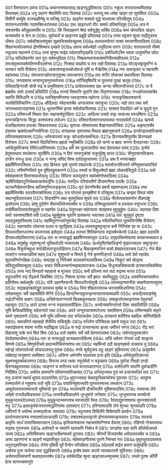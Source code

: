 001  वैशम्पायन उवाच
001a कथान्तरमथासाद्य खड्गयुद्धविशारदः
001c नकुलः शरतल्पस्थमिदमाह पितामहम्
002a धनुः प्रहरणं श्रेष्ठमिति वादः पितामह
002c मतस्तु मम धर्मज्ञ खड्ग एव सुसंशितः
003a विशीर्णे कार्मुके राजन्प्रक्षीणेषु च वाजिषु
003c खड्गेन शक्यते युद्धे साध्वात्मा परिरक्षितुम्
004a शरासनधरांश्चैव गदाशक्तिधरांस्तथा
004c एकः खड्गधरो वीरः समर्थः प्रतिबाधितुम्
005a अत्र मे संशयश्चैव कौतूहलमतीव च
005c किं स्वित्प्रहरणं श्रेष्ठं सर्वयुद्धेषु पार्थिव
006a कथं चोत्पादितः खड्गः कस्यार्थाय च केन वा
006c पूर्वाचार्यं च खड्गस्य प्रब्रूहि प्रपितामह
007a तस्य तद्वचनं श्रुत्वा माद्रीपुत्रस्य धीमतः
007c सर्वकौशलसंयुक्तं सूक्ष्मचित्रार्थवच्छुभम्
008a ततस्तस्योत्तरं वाक्यं स्वरवर्णोपपादितम्
008c शिक्षान्यायोपसम्पन्नं द्रोणशिष्याय पृच्छते
009a उवाच सर्वधर्मज्ञो धनुर्वेदस्य पारगः
009c शरतल्पगतो भीष्मो नकुलाय महात्मने
010a तत्त्वं शृणुष्व माद्रेय यदेतत्परिपृच्छसि
010c प्रबोधितोऽस्मि भवता धातुमानिव पर्वतः
011a सलिलैकार्णवं तात पुरा सर्वमभूदिदम्
011c निष्प्रकम्पमनाकाशमनिर्देश्यमहीतलम्
012a तमःसंवृतमस्पर्शमतिगम्भीरदर्शनम्
012c निःशब्दं चाप्रमेयं च तत्र जज्ञे पितामहः
013a सोऽसृजद्वायुमग्निं च भास्करं चापि वीर्यवान्
013c आकाशमसृजच्चोर्ध्वमधो भूमिं च नैर्ऋतिम्
014a नभः सचन्द्रतारं च नक्षत्राणि ग्रहांस्तथा
014c संवत्सरानहोरात्रानृतूनथ लवान्क्षणान्
015a ततः शरीरं लोकस्थं स्थापयित्वा पितामहः
015c जनयामास भगवान्पुत्रानुत्तमतेजसः
016a मरीचिमृषिमत्रिं च पुलस्त्यं पुलहं क्रतुम्
016c वसिष्ठाङ्गिरसौ चोभौ रुद्रं च प्रभुमीश्वरम्
017a प्राचेतसस्तथा दक्षः कन्याः षष्टिमजीजनत्
017c ता वै ब्रह्मर्षयः सर्वाः प्रजार्थं प्रतिपेदिरे
018a ताभ्यो विश्वानि भूतानि देवाः पितृगणास्तथा
018c गन्धर्वाप्सरसश्चैव रक्षांसि विविधानि च
019a पतत्रिमृगमीनाश्च प्लवङ्गाश्च महोरगाः
019c नानाकृतिबलाश्चान्ये जलक्षितिविचारिणः
020a औद्भिदाः स्वेदजाश्चैव अण्डजाश्च जरायुजाः
020c जज्ञे तात तथा सर्वं जगत्स्थावरजङ्गमम्
021a भूतसर्गमिमं कृत्वा सर्वलोकपितामहः
021c शाश्वतं वेदपठितं धर्मं च युयुजे पुनः
022a तस्मिन्धर्मे स्थिता देवाः सहाचार्यपुरोहिताः
022c आदित्या वसवो रुद्राः ससाध्या मरुदश्विनः
023a भृग्वत्र्यङ्गिरसः सिद्धाः काश्यपश्च तपोधनः
023c वसिष्ठगौतमागस्त्यास्तथा नारदपर्वतौ
024a ऋषयो वालखिल्याश्च प्रभासाः सिकतास्तथा
024c घृताचाः सोमवायव्या वैखानसमरीचिपाः
025a अकृष्टाश्चैव हंसाश्च ऋषयोऽथाग्नियोनिजाः
025c वानप्रस्थाः पृश्नयश्च स्थिता ब्रह्मानुशासने
026a दानवेन्द्रास्त्वतिक्रम्य तत्पितामहशासनम्
026c धर्मस्यापचयं चक्रुः क्रोधलोभसमन्विताः
027a हिरण्यकशिपुश्चैव हिरण्याक्षो विरोचनः
027c शम्बरो विप्रचित्तिश्च प्रह्रादो नमुचिर्बलिः
028a एते चान्ये च बहवः सगणा दैत्यदानवाः
028c धर्मसेतुमतिक्रम्य रेमिरेऽधर्मनिश्चयाः
029a सर्वे स्म तुल्यजातीया यथा देवास्तथा वयम्
029c इत्येवं हेतुमास्थाय स्पर्धमानाः सुरर्षिभिः
030a न प्रियं नाप्यनुक्रोशं चक्रुर्भूतेषु भारत
030c त्रीनुपायानतिक्रम्य दण्डेन रुरुधुः प्रजाः
030e न जग्मुः संविदं तैश्च दर्पादसुरसत्तमाः
031a अथ वै भगवान्ब्रह्मा ब्रह्मर्षिभिरुपस्थितः
031c तदा हिमवतः पृष्ठे सुरम्ये पद्मतारके
032a शतयोजनविस्तारे मणिमुक्ताचयाचिते
032c तस्मिन्गिरिवरे पुत्र पुष्पितद्रुमकानने
032e तस्थौ स विबुधश्रेष्ठो ब्रह्मा लोकार्थसिद्धये
033a ततो वर्षसहस्रान्ते वितानमकरोत्प्रभुः
033c विधिना कल्पदृष्टेन यथोक्तेनोपपादितम्
034a ऋषिभिर्यज्ञपटुभिर्यथावत्कर्मकर्तृभिः
034c मरुद्भिः परिसंस्तीर्णं दीप्यमानैश्च पावकैः
035a काञ्चनैर्यज्ञभाण्डैश्च भ्राजिष्णुभिरलङ्कृतम्
035c वृतं देवगणैश्चैव प्रबभौ यज्ञमण्डलम्
036a तथा ब्रह्मर्षिभिश्चैव सदस्यैरुपशोभितम्
036c तत्र घोरतमं वृत्तमृषीणां मे परिश्रुतम्
037a चन्द्रमा विमलं व्योम यथाभ्युदिततारकम्
037c विदार्याग्निं तथा भूतमुत्थितं श्रूयते ततः
038a नीलोत्पलसवर्णाभं तीक्ष्णदंष्ट्रं कृशोदरम्
038c प्रांशु दुर्दर्शनं चैवाप्यतितेजस्तथैव च
039a तस्मिन्नुत्पतमाने च प्रचचाल वसुन्धरा
039c तत्रोर्मिकलिलावर्तश्चुक्षुभे च महार्णवः
040a पेतुरुल्का महोत्पाताः शाखाश्च मुमुचुर्द्रुमाः
040c अप्रसन्ना दिशः सर्वाः पवनश्चाशिवो ववौ
040e मुहुर्मुहुश्च भूतानि प्राव्यथन्त भयात्तथा
041a ततः सुतुमुलं दृष्ट्वा तदद्भुतमुपस्थितम्
041c महर्षिसुरगन्धर्वानुवाचेदं पितामहः
042a मयैतच्चिन्तितं भूतमसिर्नामैष वीर्यवान्
042c रक्षणार्थाय लोकस्य वधाय च सुरद्विषाम्
043a ततस्तद्रूपमुत्सृज्य बभौ निस्त्रिंश एव सः
043c विमलस्तीक्ष्णधारश्च कालान्तक इवोद्यतः
044a ततस्तं शितिकण्ठाय रुद्रायर्षभकेतवे
044c ब्रह्मा ददावसिं दीप्तमधर्मप्रतिवारणम्
045a ततः स भगवान्रुद्रो ब्रह्मर्षिगणसंस्तुतः
045c प्रगृह्यासिममेयात्मा रूपमन्यच्चकार ह
046a चतुर्बाहुः स्पृशन्मूर्ध्ना भूस्थितोऽपि नभस्तलम्
046c ऊर्ध्वदृष्टिर्महालिङ्गो मुखाज्ज्वालाः समुत्सृजन्
046e विकुर्वन्बहुधा वर्णान्नीलपाण्डुरलोहितान्
047a बिभ्रत्कृष्णाजिनं वासो हेमप्रवरतारकम्
047c नेत्रं चैकं ललाटेन भास्करप्रतिमं महत्
047e शुशुभाते च विमले द्वे नेत्रे कृष्णपिङ्गले
048a ततो देवो महादेवः शूलपाणिर्भगाक्षिहा
048c सम्प्रगृह्य तु निस्त्रिंशं कालार्कानलसन्निभम्
049a त्रिकूटं चर्म चोद्यम्य सविद्युतमिवाम्बुदम्
049c चचार विविधान्मार्गान्महाबलपराक्रमः
049e विधुन्वन्नसिमाकाशे दानवान्तचिकीर्षया
050a तस्य नादं विनदतो महाहासं च मुञ्चतः
050c बभौ प्रतिभयं रूपं तदा रुद्रस्य भारत
051a तद्रूपधारिणं रुद्रं रौद्रकर्म चिकीर्षवः
051c निशम्य दानवाः सर्वे हृष्टाः समभिदुद्रुवुः
052a अश्मभिश्चाप्यवर्षन्त प्रदीप्तैश्च तथोल्मुकैः
052c घोरैः प्रहरणैश्चान्यैः शितधारैरयोमुखैः
053a ततस्तद्दानवानीकं सम्प्रणेतारमच्युतम्
053c रुद्रखड्गबलोद्धूतं प्रचचाल मुमोह च
054a चित्रं शीघ्रतरत्वाच्च चरन्तमसिधारिणम्
054c तमेकमसुराः सर्वे सहस्रमिति मेनिरे
055a छिन्दन्भिन्दन्रुजन्कृन्तन्दारयन्प्रमथन्नपि
055c अचरद्दैत्यसङ्घेषु रुद्रोऽग्निरिव कक्षगः
056a असिवेगप्ररुग्णास्ते छिन्नबाहूरुवक्षसः
056c सम्प्रकृत्तोत्तमाङ्गाश्च पेतुरुर्व्यां महासुराः
057a अपरे दानवा भग्ना रुद्रघातावपीडिताः
057c अन्योन्यमभिनर्दन्तो दिशः सम्प्रतिपेदिरे
058a भूमिं केचित्प्रविविशुः पर्वतानपरे तथा
058c अपरे जग्मुराकाशमपरेऽम्भः समाविशन्
059a तस्मिन्महति संवृत्ते समरे भृशदारुणे
059c बभौ भूमिः प्रतिभया तदा रुधिरकर्दमा
060a दानवानां शरीरैश्च महद्भिः शोणितोक्षितैः
060c समाकीर्णा महाबाहो शैलैरिव सकिंशुकैः
061a रुधिरेण परिक्लिन्ना प्रबभौ वसुधा तदा
061c रक्तार्द्रवसना श्यामा नारीव मदविह्वला
062a स रुद्रो दानवान्हत्वा कृत्वा धर्मोत्तरं जगत्
062c रौद्रं रूपं विहायाशु चक्रे रूपं शिवं शिवः
063a ततो महर्षयः सर्वे सर्वे देवगणास्तथा
063c जयेनाद्भुतकल्पेन देवदेवमथार्चयन्
064a ततः स भगवान्रुद्रो दानवक्षतजोक्षितम्
064c असिं धर्मस्य गोप्तारं ददौ सत्कृत्य विष्णवे
065a विष्णुर्मरीचये प्रादान्मरीचिर्भगवांश्च तम्
065c महर्षिभ्यो ददौ खड्गमृषयो वासवाय तु
066a महेन्द्रो लोकपालेभ्यो लोकपालास्तु पुत्रक
066c मनवे सूर्यपुत्राय ददुः खड्गं सुविस्तरम्
067a ऊचुश्चैनं तथैवाद्यं मानुषाणां त्वमीश्वरः
067c असिना धर्मगर्भेण पालयस्व प्रजा इति
068a धर्मसेतुमतिक्रान्ताः सूक्ष्मस्थूलार्थकारणात्
068c विभज्य दण्डं रक्ष्याः स्युर्धर्मतो न यदृच्छया
069a दुर्वाचा निग्रहो दण्डो हिरण्यबहुलस्तथा
069c व्यङ्गनं च शरीरस्य वधो वानल्पकारणात्
070a असेरेतानि रूपाणि दुर्वाचादीनि निर्दिशेत्
070c असेरेव प्रमाणानि परिमाणव्यतिक्रमात्
071a अधिसृज्याथ पुत्रं स्वं प्रजानामधिपं ततः
071c मनुः प्रजानां रक्षार्थं क्षुपाय प्रददावसिम्
072a क्षुपाज्जग्राह चेक्ष्वाकुरिक्ष्वाकोश्च पुरूरवाः
072c आयुश्च तस्माल्लेभे तं नहुषश्च ततो भुवि
073a ययातिर्नहुषाच्चापि पूरुस्तस्माच्च लब्धवान्
073c आमूर्तरयसस्तस्मात्ततो भूमिशयो नृपः
074a भरतश्चापि दौःषन्तिर्लेभे भूमिशयादसिम्
074c तस्माच्च लेभे धर्मज्ञो राजन्नैडबिडस्तथा
075a ततश्चैडबिडाल्लेभे धुन्धुमारो जनेश्वरः
075c धुन्धुमाराच्च काम्बोजो मुचुकुन्दस्ततोऽलभत्
076a मुचुकुन्दान्मरुत्तश्च मरुत्तादपि रैवतः
076c रैवताद्युवनाश्वश्च युवनाश्वात्ततो रघुः
077a इक्ष्वाकुवंशजस्तस्माद्धरिणाश्वः प्रतापवान्
077c हरिणाश्वादसिं लेभे शुनकः शुनकादपि
078a उशीनरो वै धर्मात्मा तस्माद्भोजाः सयादवाः
078c यदुभ्यश्च शिबिर्लेभे शिबेश्चापि प्रतर्दनः
079a प्रतर्दनादष्टकश्च रुशदश्वोऽष्टकादपि
079c रुशदश्वाद्भरद्वाजो द्रोणस्तस्मात्कृपस्ततः
079e ततस्त्वं भ्रातृभिः सार्धं परमासिमवाप्तवान्
080a कृत्तिकाश्चास्य नक्षत्रमसेरग्निश्च दैवतम्
080c रोहिण्यो गोत्रमस्याथ रुद्रश्च गुरुरुत्तमः
081a असेरष्टौ च नामानि रहस्यानि निबोध मे
081c पाण्डवेय सदा यानि कीर्तयँल्लभते जयम्
082a असिर्विशसनः खड्गस्तीक्ष्णवर्त्मा दुरासदः
082c श्रीगर्भो विजयश्चैव धर्मपालस्तथैव च
083a अग्र्यः प्रहरणानां च खड्गो माद्रवतीसुत
083c महेश्वरप्रणीतश्च पुराणे निश्चयं गतः
084a पृथुस्तूत्पादयामास धनुराद्यमरिन्दम
084c तेनेयं पृथिवी पूर्वं वैन्येन परिरक्षिता
085a तदेतदार्षं माद्रेय प्रमाणं कर्तुमर्हसि
085c असेश्च पूजा कर्तव्या सदा युद्धविशारदैः
086a इत्येष प्रथमः कल्पो व्याख्यातस्ते सुविस्तरः
086c असेरुत्पत्तिसंसर्गो यथावद्भरतर्षभ
087a सर्वथैतदिह श्रुत्वा खड्गसाधनमुत्तमम्
087c लभते पुरुषः कीर्तिं प्रेत्य चानन्त्यमश्नुते

